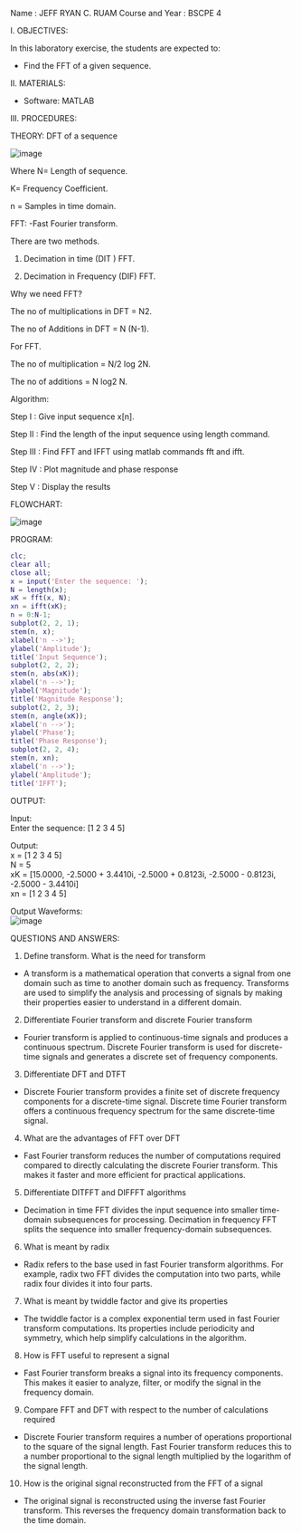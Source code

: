 Name			: JEFF RYAN C. RUAM
Course and Year	: BSCPE 4


I. OBJECTIVES:  

In this laboratory exercise, the students are expected to:  
- Find the FFT of a given sequence.  



II. MATERIALS:  

- Software: MATLAB  



III. PROCEDURES:  

THEORY: 
DFT of a sequence 
 
  ![image](https://github.com/user-attachments/assets/77590f76-8af5-4c50-b94a-f9b6ebf38d6f)





Where N= Length of sequence. 

K= Frequency Coefficient. 

n = Samples in time domain.
 

FFT: -Fast Fourier transform. 

There are two methods. 


1. Decimation in time (DIT ) FFT. 

2. Decimation in Frequency (DIF) FFT. 

Why we need FFT? 

The no of multiplications in DFT = N2. 

The no of Additions in DFT = N (N-1). 

For FFT. 

The no of multiplication = N/2 log 2N. 

The no of additions = N log2 N.






Algorithm: 

Step I : Give input sequence x[n]. 

Step II : Find the length of the input sequence using length command. 

Step III : Find FFT and IFFT using matlab commands fft and ifft. 

Step IV : Plot magnitude and phase response 

Step V : Display the results


FLOWCHART:

![image](https://github.com/user-attachments/assets/473a54fe-f4d3-40ec-8b7e-26c9a72587db)


PROGRAM:  

```matlab
clc; 
clear all; 
close all; 
x = input('Enter the sequence: '); 
N = length(x); 
xK = fft(x, N); 
xn = ifft(xK); 
n = 0:N-1; 
subplot(2, 2, 1); 
stem(n, x); 
xlabel('n -->'); 
ylabel('Amplitude'); 
title('Input Sequence'); 
subplot(2, 2, 2); 
stem(n, abs(xK)); 
xlabel('n -->'); 
ylabel('Magnitude'); 
title('Magnitude Response'); 
subplot(2, 2, 3); 
stem(n, angle(xK)); 
xlabel('n -->'); 
ylabel('Phase'); 
title('Phase Response'); 
subplot(2, 2, 4); 
stem(n, xn); 
xlabel('n -->'); 
ylabel('Amplitude'); 
title('IFFT'); 
```



OUTPUT:  

Input:  
Enter the sequence: [1 2 3 4 5]  

Output:  
x = [1 2 3 4 5]  
N = 5  
xK = [15.0000, -2.5000 + 3.4410i, -2.5000 + 0.8123i, -2.5000 - 0.8123i, -2.5000 - 3.4410i]  
xn = [1 2 3 4 5]  

Output Waveforms:  
![image](https://github.com/user-attachments/assets/0e4f0c9c-96be-484d-a1f5-4c0a06e75b36)



QUESTIONS AND ANSWERS:  

1. Define transform. What is the need for transform  

- A transform is a mathematical operation that converts a signal from one domain 
such as time to another domain such as frequency. Transforms are used to simplify 
the analysis and processing of signals by making their properties easier to understand in a different domain.  

2. Differentiate Fourier transform and discrete Fourier transform  

- Fourier transform is applied to continuous-time signals and produces a continuous 
spectrum. Discrete Fourier transform is used for discrete-time signals and generates a 
discrete set of frequency components.  

3. Differentiate DFT and DTFT  

- Discrete Fourier transform provides a finite set of discrete frequency components for a 
discrete-time signal. Discrete time Fourier transform offers a continuous frequency spectrum for the same discrete-time signal.  

4. What are the advantages of FFT over DFT  

- Fast Fourier transform reduces the number of computations required compared to directly 
calculating the discrete Fourier transform. This makes it faster and more efficient for practical applications.  

5. Differentiate DITFFT and DIFFFT algorithms  

- Decimation in time FFT divides the input sequence into smaller time-domain subsequences for 
processing. Decimation in frequency FFT splits the sequence into smaller frequency-domain subsequences.  

6. What is meant by radix  

- Radix refers to the base used in fast Fourier transform algorithms. For example, radix two FFT 
divides the computation into two parts, while radix four divides it into four parts.  

7. What is meant by twiddle factor and give its properties  

- The twiddle factor is a complex exponential term used in fast Fourier transform computations. 
Its properties include periodicity and symmetry, which help simplify calculations in the algorithm.  

8. How is FFT useful to represent a signal  

- Fast Fourier transform breaks a signal into its frequency components. This makes it easier to 
analyze, filter, or modify the signal in the frequency domain.  

9. Compare FFT and DFT with respect to the number of calculations required  

- Discrete Fourier transform requires a number of operations proportional to the square of the signal 
length. Fast Fourier transform reduces this to a number proportional to the signal length multiplied by the logarithm of the signal length.  

10. How is the original signal reconstructed from the FFT of a signal  

- The original signal is reconstructed using the inverse fast Fourier transform. This reverses the 
frequency domain transformation back to the time domain.  